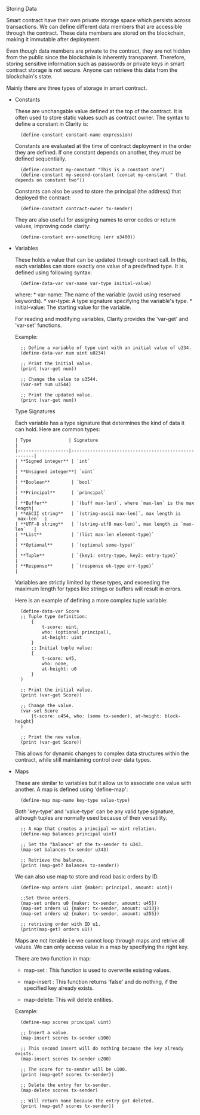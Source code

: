 Storing Data

Smart contract have their own  private storage space which persists across transactions. We can define different data members that are accessible through the contract. These data members are stored on the blockchain, making it immutable after deployment.

Even though data members are private to the contract, they are not hidden from the public since the blockchain is inherently transparent. Therefore, storing sensitive information such as passwords or private keys in smart contract storage is not secure. Anyone can retrieve this data from the blockchain's state.

Mainly there are three types of storage in smart contract. 

* Constants

    These are unchangable value defined at the top of the contract. It is often used to store static values such as contract owner. The syntax to define a constant in Clarity is:

        (define-constant constant-name expression)

    Constants are evaluated at the time of contract deployment in the order they are defined. If one constant depends on another, they must be defined sequentially.

        (define-constant my-constant "This is a constant one")
        (define-constant my-second-constant (concat my-constant " that depends on constant two"))

    Constants can also be used to store the principal (the address) that deployed the contract:

        (define-constant contract-owner tx-sender)

    They are also useful for assigning names to error codes or return values, improving code clarity:

        (define-constant err-something (err u3400))


* Variables 

    These holds a value that can be updated through contract call. In this, each variables can store exactly one value of a predefined type. It is defined using following syntax:

        (define-data-var var-name var-type initial-value)

    where:
        * var-name: The name of the variable (avoid using reserved keywords).
        * var-type: A type signature specifying the variable's type.
        * initial-value: The starting value for the variable.

    For reading and modifying variables, Clarity provides the 'var-get' and 'var-set' functions.

    Example:

        ;; Define a variable of type uint with an initial value of u234.
        (define-data-var num uint u0234)

        ;; Print the initial value.
        (print (var-get num))

        ;; Change the value to u3544.
        (var-set num u3544)

        ;; Print the updated value.
        (print (var-get num))

    Type Signatures

    Each variable has a type signature that determines the kind of data it can hold. Here are common types:

      | Type              | Signature                                           |
      |-------------------|-----------------------------------------------------|
      | **Signed integer** | `int`                                              |
      | **Unsigned integer**| `uint`                                            |
      | **Boolean**        | `bool`                                             |
      | **Principal**      | `principal`                                        |
      | **Buffer**         | `(buff max-len)`, where `max-len` is the max length|
      | **ASCII string**   | `(string-ascii max-len)`, max length is `max-len`  |
      | **UTF-8 string**   | `(string-utf8 max-len)`, max length is `max-len`   |
      | **List**           | `(list max-len element-type)`                      |
      | **Optional**       | `(optional some-type)`                             |
      | **Tuple**          | `{key1: entry-type, key2: entry-type}`             |
      | **Response**       | `(response ok-type err-type)`                      |


    Variables are strictly limited by these types, and exceeding the maximum length for types like strings or buffers will result in errors.

    Here is an example of defining a more complex tuple variable:

        (define-data-var Score
        ;; Tuple type definition:
            {
                t-score: uint,
                who: (optional principal),
                at-height: uint
            }
            ;; Initial tuple value:
            {
                t-score: u45,
                who: none,
                at-height: u0
            }
        )

        ;; Print the initial value.
        (print (var-get Score))

        ;; Change the value.
        (var-set Score
            {t-score: u454, who: (some tx-sender), at-height: block-height}
        )

        ;; Print the new value.
        (print (var-get Score))

    This allows for dynamic changes to complex data structures within the contract, while still maintaining control over data types.


* Maps

    These are similar to variables but it allow us to associate one value with another. A map is defined using 'define-map':

        (define-map map-name key-type value-type)

    Both 'key-type' and 'value-type' can be any valid type signature, although tuples are normally used because of their versatility.

        ;; A map that creates a principal => uint relation.
        (define-map balances principal uint)

        ;; Set the "balance" of the tx-sender to u343.
        (map-set balances tx-sender u343)

        ;; Retrieve the balance.
        (print (map-get? balances tx-sender))
    
    We can also use map to store and read basic orders by ID.

        (define-map orders uint {maker: principal, amount: uint})

        ;;Set three orders.
        (map-set orders u0 {maker: tx-sender, amount: u45})
        (map-set orders u1 {maker: tx-sender, amount: u233})
        (map-set orders u2 {maker: tx-sender, amount: u355})

        ;; retriving order with ID u1.
        (print(map-get? orders u1))

    Maps are not iterable i.e we cannot loop through maps and retrive all values. We can only access value in a map by specifying the right key.

    There are two function in map:

    * map-set : This function is used to overwrite existing values.

    * map-insert : This function returns 'false' and do nothing, if the specified key already exists.

    * map-delete: This will delete entities.

    Example:

        (define-map scores principal uint)

        ;; Insert a value.
        (map-insert scores tx-sender u100)

        ;; This second insert will do nothing because the key already exists.
        (map-insert scores tx-sender u200)

        ;; The score for tx-sender will be u100.
        (print (map-get? scores tx-sender))

        ;; Delete the entry for tx-sender.
        (map-delete scores tx-sender)

        ;; Will return none because the entry got deleted.
        (print (map-get? scores tx-sender))

    


